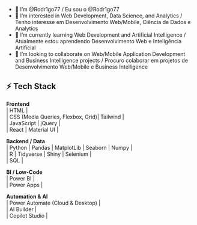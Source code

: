 - 👤 I’m @Rodr1go77 / Eu sou o @Rodr1go77
- 👀 I’m interested in Web Development, Data Science, and Analytics / Tenho interesse em Desenvolvimento Web/Mobile, Ciência de Dados e Analytics
- 🌱 I’m currently learning Web Development and Artificial Intelligence / Atualmente estou aprendendo Desenvolvimento Web e Inteligência Artificial
- 💞️ I’m looking to collaborate on Web/Mobile Application Development and Business Intelligence projects / Procuro colaborar em projetos de Desenvolvimento Web/Mobile e Business Intelligence

## ⚡ Tech Stack
**Frontend**  
| HTML |  
| CSS (Media Queries, Flexbox, Grid)| Tailwind |   
| JavaScript | jQuery |  
| React | Material UI |

**Backend / Data**  
| Python | Pandas | MatplotLib | Seaborn | Numpy |    
| R | Tidyverse | Shiny | Selenium |   
| SQL |

**BI / Low-Code**  
| Power BI |  
| Power Apps |

**Automation & AI**  
| Power Automate (Cloud & Desktop) |  
| AI Builder |   
| Copilot Studio |

<!---
Rodr1go77/Rodr1go77 is a ✨ special ✨ repository because its `README.md` (this file) appears on your GitHub profile.
You can click the Preview link to take a look at your changes.
--->
